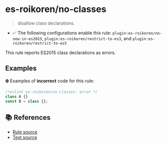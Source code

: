 # es-roikoren/no-classes
> disallow class declarations.

- ✅ The following configurations enable this rule: `plugin:es-roikoren/no-new-in-es2015`, `plugin:es-roikoren/restrict-to-es3`, and `plugin:es-roikoren/restrict-to-es5`

This rule reports ES2015 class declarations as errors.

## Examples

⛔ Examples of **incorrect** code for this rule:

```js
/*eslint es-roikoren/no-classes: error */
class A {}
const B = class {};
```

## 📚 References

- [Rule source](https://github.com/roikoren755/eslint-plugin-es/blob/v1.0.0/src/rules/no-classes.ts)
- [Test source](https://github.com/roikoren755/eslint-plugin-es/blob/v1.0.0/tests/src/rules/no-classes.ts)
